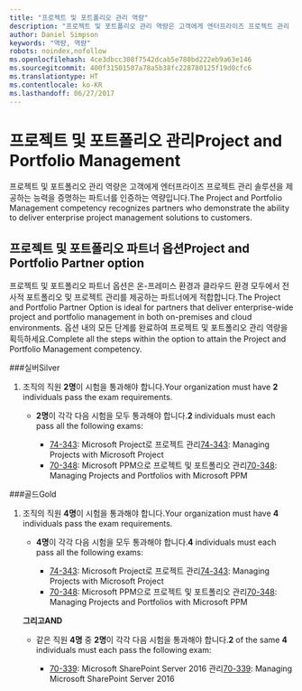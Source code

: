 ```yaml
---
title: "프로젝트 및 포트폴리오 관리 역량"
description: "프로젝트 및 포트폴리오 관리 역량은 고객에게 엔터프라이즈 프로젝트 관리 솔루션을 제공하는 능력을 증명하는 파트너를 인증하는 역량입니다."
author: Daniel Simpson
keywords: "역량, 역량"
robots: noindex,nofollow
ms.openlocfilehash: 4ce3dbcc308f7542dcab5e780bd222eb9a63e146
ms.sourcegitcommit: 400f31501507a78a5b38fc228780125f19d0cfc6
ms.translationtype: HT
ms.contentlocale: ko-KR
ms.lasthandoff: 06/27/2017
---
```

# <a name="project-and-portfolio-management"></a><span data-ttu-id="e7102-104">프로젝트 및 포트폴리오 관리</span><span class="sxs-lookup"><span data-stu-id="e7102-104">Project and Portfolio Management</span></span> 
<span data-ttu-id="e7102-105">프로젝트 및 포트폴리오 관리 역량은 고객에게 엔터프라이즈 프로젝트 관리 솔루션을 제공하는 능력을 증명하는 파트너를 인증하는 역량입니다.</span><span class="sxs-lookup"><span data-stu-id="e7102-105">The Project and Portfolio Management competency recognizes partners who demonstrate the ability to deliver enterprise project management solutions to customers.</span></span>

## <a name="project-and-portfolio-partner-option"></a><span data-ttu-id="e7102-106">프로젝트 및 포트폴리오 파트너 옵션</span><span class="sxs-lookup"><span data-stu-id="e7102-106">Project and Portfolio Partner option</span></span>
<span data-ttu-id="e7102-107">프로젝트 및 포트폴리오 파트너 옵션은 온-프레미스 환경과 클라우드 환경 모두에서 전사적 포트폴리오 및 프로젝트 관리를 제공하는 파트너에게 적합합니다.</span><span class="sxs-lookup"><span data-stu-id="e7102-107">The Project and Portfolio Partner Option is ideal for partners that deliver enterprise-wide project and portfolio management in both on-premises and cloud environments.</span></span> <span data-ttu-id="e7102-108">옵션 내의 모든 단계를 완료하여 프로젝트 및 포트폴리오 관리 역량을 획득하세요.</span><span class="sxs-lookup"><span data-stu-id="e7102-108">Complete all the steps within the option to attain the Project and Portfolio Management competency.</span></span>

###<a name="silver"></a><span data-ttu-id="e7102-109">실버</span><span class="sxs-lookup"><span data-stu-id="e7102-109">Silver</span></span>
1. <span data-ttu-id="e7102-110">조직의 직원 **2명**이 시험을 통과해야 합니다.</span><span class="sxs-lookup"><span data-stu-id="e7102-110">Your organization must have **2** individuals pass the exam requirements.</span></span>

    - <span data-ttu-id="e7102-111">**2명**이 각각 다음 시험을 모두 통과해야 합니다.</span><span class="sxs-lookup"><span data-stu-id="e7102-111">**2** individuals must each pass all the following exams:</span></span>

        * <span data-ttu-id="e7102-112">[74-343](https://www.microsoft.com/en-us/learning/exam-74-343.aspx): Microsoft Project로 프로젝트 관리</span><span class="sxs-lookup"><span data-stu-id="e7102-112">[74-343](https://www.microsoft.com/en-us/learning/exam-74-343.aspx): Managing Projects with Microsoft Project</span></span>
        * <span data-ttu-id="e7102-113">[70-348](https://www.microsoft.com/en-us/learning/exam-70-348.aspx): Microsoft PPM으로 프로젝트 및 포트폴리오 관리</span><span class="sxs-lookup"><span data-stu-id="e7102-113">[70-348](https://www.microsoft.com/en-us/learning/exam-70-348.aspx): Managing Projects and Portfolios with Microsoft PPM</span></span>

###<a name="gold"></a><span data-ttu-id="e7102-114">골드</span><span class="sxs-lookup"><span data-stu-id="e7102-114">Gold</span></span>
1. <span data-ttu-id="e7102-115">조직의 직원 **4명**이 시험을 통과해야 합니다.</span><span class="sxs-lookup"><span data-stu-id="e7102-115">Your organization must have **4** individuals pass the exam requirements.</span></span>

    - <span data-ttu-id="e7102-116">**4명**이 각각 다음 시험을 모두 통과해야 합니다.</span><span class="sxs-lookup"><span data-stu-id="e7102-116">**4** individuals must each pass all the following exams:</span></span>

        * <span data-ttu-id="e7102-117">[74-343](https://www.microsoft.com/en-us/learning/exam-74-343.aspx): Microsoft Project로 프로젝트 관리</span><span class="sxs-lookup"><span data-stu-id="e7102-117">[74-343](https://www.microsoft.com/en-us/learning/exam-74-343.aspx): Managing Projects with Microsoft Project</span></span>
        * <span data-ttu-id="e7102-118">[70-348](https://www.microsoft.com/en-us/learning/exam-70-348.aspx): Microsoft PPM으로 프로젝트 및 포트폴리오 관리</span><span class="sxs-lookup"><span data-stu-id="e7102-118">[70-348](https://www.microsoft.com/en-us/learning/exam-70-348.aspx): Managing Projects and Portfolios with Microsoft PPM</span></span>

    **<span data-ttu-id="e7102-119">그리고</span><span class="sxs-lookup"><span data-stu-id="e7102-119">AND</span></span>** 

    - <span data-ttu-id="e7102-120">같은 직원 **4명** 중 **2명**이 각각 다음 시험을 통과해야 합니다.</span><span class="sxs-lookup"><span data-stu-id="e7102-120">**2** of the same **4** individuals must each pass the following exam:</span></span>

        *  <span data-ttu-id="e7102-121">[70-339](https://www.microsoft.com/en-us/learning/exam-70-339.aspx): Microsoft SharePoint Server 2016 관리</span><span class="sxs-lookup"><span data-stu-id="e7102-121">[70-339](https://www.microsoft.com/en-us/learning/exam-70-339.aspx): Managing Microsoft SharePoint Server 2016</span></span>
